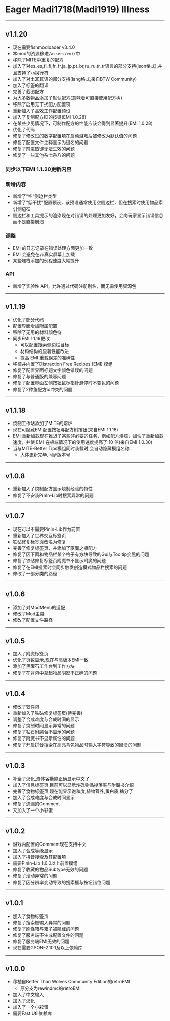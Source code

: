 # Eager Madi1718(Madi1919) Illness

---

## v1.1.20
* 现在需要fishmodloader v3.4.0
* 本mod的资源移进`/assets/emi/`中
* 移除了MITE中重复的配方
* 加入了对es_es,fi_fi,fr_fr,ja_jp,pt_br,ru_ru,tr_tr语言的部分支持(json格式),并且支持了`\n`换行符
* 加入了对土耳其语的部分支持(lang格式,来自BTW Community)
* 加入了标签的翻译
* 完善了截图配方
* 为大多数物品添加了默认配方(意味着可直接使用配方树)
* 移除了启用无干扰配方配置项
* 重新加入了高效工作配置预设
* 加入了复制配方ID的按键(EMI 1.0.28)
* 在某些少见情况下，可制作配方的性能应该会得到显著提升(EMI 1.0.28)
* 优化了代码
* 修复了修改过的数字配置项在启动游戏后被修改为默认值的问题
* 修复了配置文件注释显示为键名的问题
* 修复了前进热键无法生效的问题
* 修复了一些其他杂七杂八的问题
### 同步以下EMI 1.1.20更新内容
### 新增内容
* 新增了“空”侧边栏类型
* 新增了“低干扰”配置预设，该预设通常使用空侧边栏，但在搜索时使用物品索引侧边栏
* 侧边栏和工具提示的渲染现在对错误的处理更加友好，会向玩家显示错误信息而不是直接崩溃
### 调整
* EMI 的日志记录在错误处理方面更加一致
* EMI 会避免在非真实屏幕上加载
* 某些堆栈添加的例程速度大幅提升
### API
* 新增了实验性 API，允许通过代码注册别名，而无需使用资源包

---

## v1.1.19
* 优化了部分代码
* 配置界面增加附属配置
* 移除了无用的材料颜色符
* 同步EMI 1.1.19更改
  * 可以配置搜索侧边栏目标
  * 材料结构的显著性能改进
  * 提高 EMI 重载误差的准确性
* 移植并内置了Distraction Free Recipes (EMI) 模组
* 修复了配置界面标题文字颜色错误的问题
* 修复了与普通版的兼容问题
* 修复了配置界面左侧按钮鼠标指针悬停时不变色的问题
* 修复了2种鱼配方id冲突的问题

---

## v1.1.18
* 烧制工作站添加了MITE的熔炉
* 现在可隐藏EMI配置按钮与配方树按钮(来自EMI 1.1.18)
* EMI 重新加载现在推迟了某些非必要的任务，例如配方烘焙，加快了重新加载速度，并使 EMI 在极端情况下的使用速度提高了 10 倍(来自EMI 1.0.30)
* 当与MITE-Better Tips模组同时装载时,会自动隐藏模组名称
  * 大体更新完毕,同步版本号

---

## v1.0.8
* 重新加入了烧制配方显示烧制经验的特性
* 修复了不安装PinIn-Lib时搜索异常的问题

---

## v1.0.7
* 现在可以不需要PinIn-Lib作为前置
* 重新加入了世界交互标签页
* 铁砧修复标签页改名为修复
* 完善了修复标签页，并添加了驱魔之瓶配方
* 修复了因下雨和物品栏某个格子有方块导致的Gui与Tooltip变黑的问题
* 修复了铁砧修复标签页附魔书不显示附魔的问题
* 修复了在EMI搜索时会同步触发创造模式物品栏搜索的问题
* 修改了一部分类的路径

---

## v1.0.6
* 添加了对ModMenu的适配
* 修改了Mod主类
* 修改了配置文件路径

---

## v1.0.5
* 加入了附魔标签页
* 优化了页数显示,现在与高版本EMI一致
* 添加了黑曜石工作台到工作方块
* 修复了在背包中拿起物品阴影不正确的问题

---

## v1.0.4
* 修改了软件包
* 重新加入了铁砧修复标签页(待完善)
* 调整了合成难度与合成时间的显示
* 修复了烧制时间显示异常的问题
* 修复了钻石附魔台不显示的问题
* 修复了附魔书不显示属性的问题
* 修复了开启拼音搜索在高亮背包物品时输入字符导致的崩溃的问题

---

## v1.0.3
* 补全了汉化,液体容量能正确显示中文了
* 加入了信息标签页,目前可以显示沙砾物品掉落率与附魔书介绍
* 完善了食物标签页,现在能显示饱和度,植物营养,蛋白质,糖分了
* 加入了合成难度与合成时间显示
* 修复了遗漏的Comment
* 又加入了一个小彩蛋

---

## v1.0.2
* 游戏内配置的Comment现在支持中文
* 加入了合成等级显示
* 加入了拼音搜索及其配置项
* 需要PinIn-Lib 1.6.0以上前置模组
* 修复了收藏的物品Subtype无效的问题
* 修复了滚动异常的问题
* 修复了因分辨率变动导致的搜索框与按钮错位问题

---

## v1.0.1
* 加入了食物标签页
* 修复了搜索框输入异常的问题
* 修复了刷怪箱与箱子被隐藏的问题
* 修复了服务端不生成配置文件的问题
* 修复了服务端EMI无效的问题
* 现在需要GSON-2.10.1及以上依赖库

---

## v1.0.0
* 移植自Better Than Wolves Community Edition的retroEMI
  * 原分支为rewindmc的retroEMI
* 加入了中文输入
* 加入了汉化
* 加入了一个小彩蛋
* 需要Fast Util依赖库
